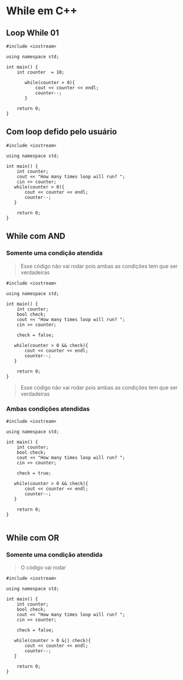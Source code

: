 # While em C++

## Loop While 01
```
#include <iostream>

using namespace std;

int main() {
    int counter  = 10;
       
       while(counter > 0){
           cout << counter << endl;
           counter--;
       }
       
    return 0;
}

```

## Com loop defido pelo usuário
```
#include <iostream>

using namespace std;

int main() {
    int counter;
    cout << "How many times loop will run? ";
    cin >> counter;
   while(counter > 0){
       cout << counter << endl;
       counter--;
   }
       
    return 0;
}

```

## While com AND

### Somente uma condição atendida
> Esse código não vai rodar pois ambas as condições tem que ser verdadeiras
```
#include <iostream>

using namespace std;

int main() {
    int counter;
    bool check;
    cout << "How many times loop will run? ";
    cin >> counter;
    
    check = false;
    
   while(counter > 0 && check){
       cout << counter << endl;
       counter--;
   }
       
    return 0;
}

```
> Esse código não vai rodar pois ambas as condições tem que ser verdadeiras
### Ambas condições atendidas
```
#include <iostream>

using namespace std;

int main() {
    int counter;
    bool check;
    cout << "How many times loop will run? ";
    cin >> counter;
    
    check = true;
    
   while(counter > 0 && check){
       cout << counter << endl;
       counter--;
   }
       
    return 0;
}


```

## While com OR

### Somente uma condição atendida 
> O código vai rodar
```
#include <iostream>

using namespace std;

int main() {
    int counter;
    bool check;
    cout << "How many times loop will run? ";
    cin >> counter;
    
    check = false;
    
   while(counter > 0 &|| check){
       cout << counter << endl;
       counter--;
   }
       
    return 0;
}

```
